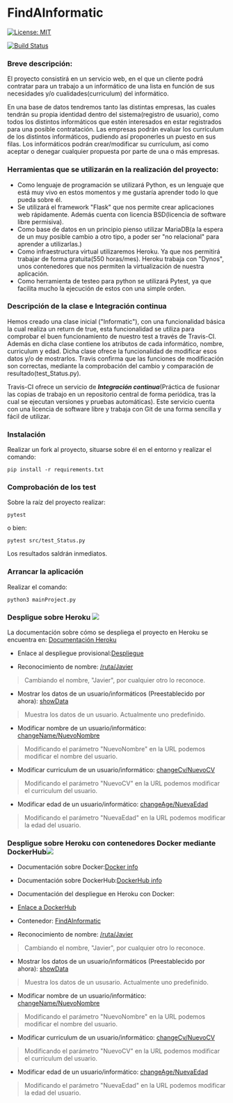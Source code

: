 # FindAInformatic

[![License: MIT](https://img.shields.io/badge/License-MIT-yellow.svg)](https://opensource.org/licenses/MIT)

[![Build Status](https://travis-ci.org/JotaGalera/FindAInformatic.svg?branch=master)](https://travis-ci.org/JotaGalera/FindAInformatic)


### Breve descripción:
El proyecto consistirá en un servicio web, en el que un cliente podrá contratar para un trabajo a un informático de una lista en función de sus necesidades y/o cualidades(curriculum) del informático.

En una base de datos tendremos tanto las distintas empresas, las cuales tendrán su propia identidad dentro del sistema(registro de usuario), como todos los distintos informáticos que estén interesados en estar registrados para una posible contratación.
Las empresas podrán evaluar los currículum de los distintos informáticos, pudiendo así proponerles un puesto en sus filas.
Los informáticos podrán crear/modificar su currículum, así como aceptar o denegar cualquier propuesta por parte de una o más empresas.

### Herramientas que se utilizarán en la realización del proyecto:

- Como lenguaje de programación se utilizará Python, es un lenguaje que está muy vivo en estos momentos y me gustaría aprender todo lo que pueda sobre él.
- Se utilizará el framework "Flask" que nos permite crear aplicaciones web rápidamente. Además cuenta con licencia BSD(licencia de software libre permisiva).
- Como base de datos en un principio pienso utilizar MariaDB(a la espera de un muy posible cambio a otro tipo, a poder ser "no relacional" para aprender a utilizarlas.)
- Como infraestructura virtual utilizaremos Heroku. Ya que nos permitirá trabajar de forma gratuita(550 horas/mes). Heroku trabaja con "Dynos", unos contenedores que nos permiten la virtualización de nuestra aplicación.
- Como herramienta de testeo para python se utilizará Pytest, ya que facilita mucho la ejecución de estos con una simple orden.


### Descripción de la clase e Integración continua

Hemos creado una clase inicial ("Informatic"), con una funcionalidad básica la cual realiza un return de true, esta funcionalidad se utiliza para comprobar el buen funcionamiento de nuestro test a través de Travis-CI. Además en dicha clase contiene los atributos de cada informático, nombre, curriculum y edad. Dicha clase ofrece la funcionalidad de modificar esos datos y/o de mostrarlos. Travis confirma que las funciones de modificación son correctas, mediante la comprobación del cambio y comparación de resultado(test_Status.py).

Travis-CI ofrece un servicio de ___Integración continua___(Práctica de fusionar las copias de trabajo en un repositorio central de forma periódica, tras la cual se ejecutan versiones y pruebas automáticas). Este servicio cuenta con una licencia de software libre y trabaja con Git de una forma sencilla y fácil de utilizar.

### Instalación

Realizar un fork al proyecto, situarse sobre él en el entorno y realizar el comando:
~~~~
pip install -r requirements.txt
~~~~

### Comprobación de los test

Sobre la raíz del proyecto realizar:
~~~~
pytest
~~~~
o bien:
~~~~
pytest src/test_Status.py
~~~~
Los resultados saldrán inmediatos.

### Arrancar la aplicación

Realizar el comando:

~~~~
python3 mainProject.py
~~~~

### Despligue sobre Heroku [![](https://www.herokucdn.com/deploy/button.svg)](https://findainformatic.herokuapp.com/)

La documentación sobre cómo se despliega el proyecto en Heroku se encuentra en:
[Documentación Heroku](https://jotagalera.github.io/FindAInformatic/Heroku)

*  Enlace al despliegue provisional:[Despliegue](https://findainformatic.herokuapp.com/)

*  Reconocimiento de nombre: [/ruta/Javier](https://findainformatic.herokuapp.com/ruta/Javier)

> Cambiando el nombre, "Javier", por cualquier otro lo reconoce.

* Mostrar los datos de un usuario/informáticos (Preestablecido por ahora): [showData](https://findainformatic.herokuapp.com/showData)

> Muestra los datos de un usuario. Actualmente uno predefinido.

* Modificar nombre de un usuario/informático: [changeName/NuevoNombre](https://findainformatic.herokuapp.com/changeName/NuevoNombre)

> Modificando el parámetro "NuevoNombre" en la URL podemos modificar el nombre del usuario.

* Modificar curriculum de un usuario/informático: [changeCv/NuevoCV](https://findainformatic.herokuapp.com/changeCv/NuevoCV)

> Modificando el parámetro "NuevoCV" en la URL podemos modificar el curriculum del usuario.

* Modificar edad de un usuario/informático: [changeAge/NuevaEdad](https://findainformatic.herokuapp.com/changeAge/NuevaEdad)

> Modificando el parámetro "NuevaEdad" en la URL podemos modificar la edad del usuario.

### Despligue sobre Heroku con contenedores Docker mediante DockerHub[![](https://www.herokucdn.com/deploy/button.svg)](https://docker-findainformatic.herokuapp.com/)

* Documentación sobre Docker:[Docker info](https://jotagalera.github.io/FindAInformatic/Docker)
* Documentación sobre DockerHub:[DockerHub info](https://jotagalera.github.io/FindAInformatic/DockerHub)
* Documentación del despliegue en Heroku con Docker:
* [Enlace a DockerHub](https://hub.docker.com/r/javier1994/findainformatic/)
*  Contenedor: [FindAInformatic](https://docker-findainformatic.herokuapp.com/)

*  Reconocimiento de nombre: [/ruta/Javier](https://docker-findainformatic.herokuapp.com/ruta/Javier)

> Cambiando el nombre, "Javier", por cualquier otro lo reconoce.

* Mostrar los datos de un usuario/informáticos (Preestablecido por ahora): [showData](https://docker-findainformatic.herokuapp.com/showData)

> Muestra los datos de un ususario. Actualmente uno predefinido.

* Modificar nombre de un usuario/informático: [changeName/NuevoNombre](https://docker-findainformatic.herokuapp.com/changeName/NuevoNombre)

> Modificando el parámetro "NuevoNombre" en la URL podemos modificar el nombre del usuario.

* Modificar curriculum de un usuario/informático: [changeCv/NuevoCV](https://docker-findainformatic.herokuapp.com/changeCv/NuevoCV)

> Modificando el parámetro "NuevoCV" en la URL podemos modificar el curriculum del usuario.

* Modificar edad de un usuario/informático: [changeAge/NuevaEdad](https://docker-findainformatic.herokuapp.com/changeAge/NuevaEdad)

> Modificando el parámetro "NuevaEdad" en la URL podemos modificar la edad del usuario.
